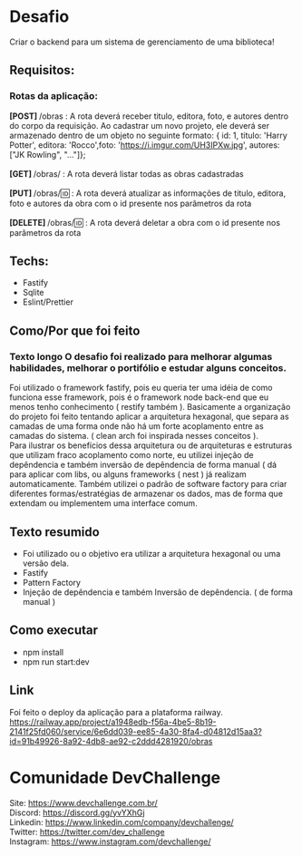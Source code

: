
# Desafio
Criar o backend para um sistema de gerenciamento de uma biblioteca!

## Requisitos:
### Rotas da aplicação:
<b>[POST] </b> /obras :  A rota deverá receber titulo, editora, foto, e autores dentro do corpo da requisição. Ao cadastrar um novo projeto, ele deverá ser armazenado dentro de um objeto no seguinte formato: { id: 1, titulo: 'Harry Potter', editora: 'Rocco',foto: 'https://i.imgur.com/UH3IPXw.jpg', autores: ["JK Rowling", "..."]};<br><br>
<b>[GET] </b> /obras/ : A rota deverá listar todas as obras cadastradas<br><br>
<b>[PUT] </b> /obras/:id: : A rota deverá atualizar as informações de titulo, editora, foto e autores da obra com o id presente nos parâmetros da rota<br><br>
<b>[DELETE] </b> /obras/:id: : A rota deverá deletar a obra com o id presente nos parâmetros da rota<br>

## Techs: 
- Fastify
- Sqlite
- Eslint/Prettier

## Como/Por que foi feito
### Texto longo                                                                                                                                                        O desafio foi realizado para melhorar algumas habilidades, melhorar o portifólio e estudar alguns conceitos.                                                 
Foi utilizado o framework fastify, pois eu queria ter uma idéia de como funciona esse framework, pois é o framework node back-end que eu menos tenho conhecimento ( restify também ).
Basicamente a organização do projeto foi feito tentando aplicar a arquitetura hexagonal, que separa as camadas de uma forma onde não há um forte acoplamento entre as camadas do sistema. ( clean arch foi inspirada nesses conceitos ).                                                                                                     
Para ilustrar os benefícios dessa arquitetura ou de arquiteturas e estruturas que utilizam fraco acoplamento como norte, eu utilizei injeção de depêndencia e também inversão de depêndencia de forma manual ( dá para aplicar com libs, ou alguns frameworks ( nest  ) já realizam automaticamente.
Também utilizei o padrão de software factory para criar diferentes formas/estratégias de armazenar os dados, mas de forma que extendam ou implementem uma interface comum.

## Texto resumido
- Foi utilizado ou o objetivo era utilizar a arquitetura hexagonal ou uma versão dela.
- Fastify
- Pattern Factory
- Injeção de depêndencia e também Inversão de depêndencia. ( de forma manual )

## Como executar
- npm install
- npm run start:dev

## Link 
Foi feito o deploy da aplicação para a plataforma railway.                                                                           https://railway.app/project/a1948edb-f56a-4be5-8b19-2141f25fd060/service/6e6dd039-ee85-4a30-8fa4-d04812d15aa3?id=91b49926-8a92-4db8-ae92-c2ddd4281920/obras


# Comunidade DevChallenge
Site: https://www.devchallenge.com.br/ <br>
Discord: https://discord.gg/yvYXhGj <br>
Linkedin: https://www.linkedin.com/company/devchallenge/<br>
Twitter: https://twitter.com/dev_challenge<br>
Instagram: https://www.instagram.com/devchallenge/<br>
